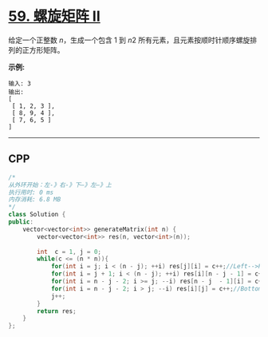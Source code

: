 # [59. 螺旋矩阵 II](https://leetcode-cn.com/problems/spiral-matrix-ii/)

给定一个正整数 *n*，生成一个包含 1 到 *n*2 所有元素，且元素按顺时针顺序螺旋排列的正方形矩阵。

**示例:**

```
输入: 3
输出:
[
 [ 1, 2, 3 ],
 [ 8, 9, 4 ],
 [ 7, 6, 5 ]
]
```

***

## CPP

```cpp
/*
从外环开始：左-》右-》下—》左—》上
执行用时: 0 ms
内存消耗: 6.8 MB
*/
class Solution {
public:
    vector<vector<int>> generateMatrix(int n) {
        vector<vector<int>> res(n, vector<int>(n));
        
        int  c = 1, j = 0;
        while(c <= (n * n)){
            for(int i = j; i < (n - j); ++i) res[j][i] = c++;//Left-->Right
            for(int i = j + 1; i < (n - j); ++i) res[i][n - j - 1] = c++;//Top->Bottom
            for(int i = n - j - 2; i >= j; --i) res[n - j  - 1][i] = c++;//Right->Left
            for(int i = n - j - 2; i > j; --i) res[i][j] = c++;//Bottom->Top
            j++;
        }
        return res;
    }
};
```



